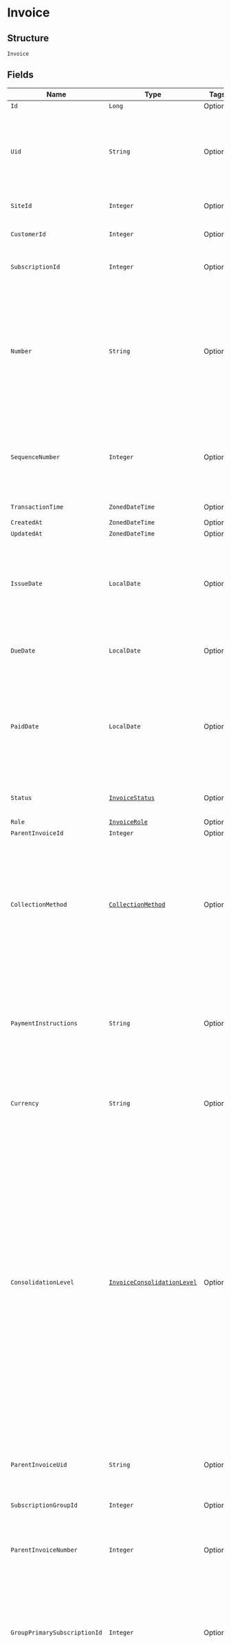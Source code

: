 
# Invoice

## Structure

`Invoice`

## Fields

| Name | Type | Tags | Description | Getter | Setter |
|  --- | --- | --- | --- | --- | --- |
| `Id` | `Long` | Optional | - | Long getId() | setId(Long id) |
| `Uid` | `String` | Optional | Unique identifier for the invoice. It is generated automatically by Chargify and has the prefix "inv_" followed by alphanumeric characters. | String getUid() | setUid(String uid) |
| `SiteId` | `Integer` | Optional | ID of the site to which the invoice belongs. | Integer getSiteId() | setSiteId(Integer siteId) |
| `CustomerId` | `Integer` | Optional | ID of the customer to which the invoice belongs. | Integer getCustomerId() | setCustomerId(Integer customerId) |
| `SubscriptionId` | `Integer` | Optional | ID of the subscription that generated the invoice. | Integer getSubscriptionId() | setSubscriptionId(Integer subscriptionId) |
| `Number` | `String` | Optional | A unique, identifying string that appears on the invoice and in places the invoice is referenced.<br><br>While the UID is long and not appropriate to show to customers, the number is usually shorter and consumable by the customer and the merchant alike. | String getNumber() | setNumber(String number) |
| `SequenceNumber` | `Integer` | Optional | A monotonically increasing number assigned to invoices as they are created.  This number is unique within a site and can be used to sort and order invoices. | Integer getSequenceNumber() | setSequenceNumber(Integer sequenceNumber) |
| `TransactionTime` | `ZonedDateTime` | Optional | - | ZonedDateTime getTransactionTime() | setTransactionTime(ZonedDateTime transactionTime) |
| `CreatedAt` | `ZonedDateTime` | Optional | - | ZonedDateTime getCreatedAt() | setCreatedAt(ZonedDateTime createdAt) |
| `UpdatedAt` | `ZonedDateTime` | Optional | - | ZonedDateTime getUpdatedAt() | setUpdatedAt(ZonedDateTime updatedAt) |
| `IssueDate` | `LocalDate` | Optional | Date the invoice was issued to the customer.  This is the date that the invoice was made available for payment.<br><br>The format is `"YYYY-MM-DD"`. | LocalDate getIssueDate() | setIssueDate(LocalDate issueDate) |
| `DueDate` | `LocalDate` | Optional | Date the invoice is due.<br><br>The format is `"YYYY-MM-DD"`. | LocalDate getDueDate() | setDueDate(LocalDate dueDate) |
| `PaidDate` | `LocalDate` | Optional | Date the invoice became fully paid.<br><br>If partial payments are applied to the invoice, this date will not be present until payment has been made in full.<br><br>The format is `"YYYY-MM-DD"`. | LocalDate getPaidDate() | setPaidDate(LocalDate paidDate) |
| `Status` | [`InvoiceStatus`](../../doc/models/invoice-status.md) | Optional | The current status of the invoice. See [Invoice Statuses](https://maxio.zendesk.com/hc/en-us/articles/24252287829645-Advanced-Billing-Invoices-Overview#invoice-statuses) for more. | InvoiceStatus getStatus() | setStatus(InvoiceStatus status) |
| `Role` | [`InvoiceRole`](../../doc/models/invoice-role.md) | Optional | - | InvoiceRole getRole() | setRole(InvoiceRole role) |
| `ParentInvoiceId` | `Integer` | Optional | - | Integer getParentInvoiceId() | setParentInvoiceId(Integer parentInvoiceId) |
| `CollectionMethod` | [`CollectionMethod`](../../doc/models/collection-method.md) | Optional | The type of payment collection to be used in the subscription. For legacy Statements Architecture valid options are - `invoice`, `automatic`. For current Relationship Invoicing Architecture valid options are - `remittance`, `automatic`, `prepaid`. | CollectionMethod getCollectionMethod() | setCollectionMethod(CollectionMethod collectionMethod) |
| `PaymentInstructions` | `String` | Optional | A message that is printed on the invoice when it is marked for remittance collection. It is intended to describe to the customer how they may make payment, and is configured by the merchant. | String getPaymentInstructions() | setPaymentInstructions(String paymentInstructions) |
| `Currency` | `String` | Optional | The ISO 4217 currency code (3 character string) representing the currency of invoice transaction. | String getCurrency() | setCurrency(String currency) |
| `ConsolidationLevel` | [`InvoiceConsolidationLevel`](../../doc/models/invoice-consolidation-level.md) | Optional | Consolidation level of the invoice, which is applicable to invoice consolidation.  It will hold one of the following values:<br><br>* "none": A normal invoice with no consolidation.<br>* "child": An invoice segment which has been combined into a consolidated invoice.<br>* "parent": A consolidated invoice, whose contents are composed of invoice segments.<br><br>"Parent" invoices do not have lines of their own, but they have subtotals and totals which aggregate the member invoice segments.<br><br>See also the [invoice consolidation documentation](https://maxio.zendesk.com/hc/en-us/articles/24252269909389-Invoice-Consolidation). | InvoiceConsolidationLevel getConsolidationLevel() | setConsolidationLevel(InvoiceConsolidationLevel consolidationLevel) |
| `ParentInvoiceUid` | `String` | Optional | For invoices with `consolidation_level` of `child`, this specifies the UID of the parent (consolidated) invoice. | String getParentInvoiceUid() | setParentInvoiceUid(String parentInvoiceUid) |
| `SubscriptionGroupId` | `Integer` | Optional | - | Integer getSubscriptionGroupId() | setSubscriptionGroupId(Integer subscriptionGroupId) |
| `ParentInvoiceNumber` | `Integer` | Optional | For invoices with `consolidation_level` of `child`, this specifies the number of the parent (consolidated) invoice. | Integer getParentInvoiceNumber() | setParentInvoiceNumber(Integer parentInvoiceNumber) |
| `GroupPrimarySubscriptionId` | `Integer` | Optional | For invoices with `consolidation_level` of `parent`, this specifies the ID of the subscription which was the primary subscription of the subscription group that generated the invoice. | Integer getGroupPrimarySubscriptionId() | setGroupPrimarySubscriptionId(Integer groupPrimarySubscriptionId) |
| `ProductName` | `String` | Optional | The name of the product subscribed when the invoice was generated. | String getProductName() | setProductName(String productName) |
| `ProductFamilyName` | `String` | Optional | The name of the product family subscribed when the invoice was generated. | String getProductFamilyName() | setProductFamilyName(String productFamilyName) |
| `Seller` | [`InvoiceSeller`](../../doc/models/invoice-seller.md) | Optional | Information about the seller (merchant) listed on the masthead of the invoice. | InvoiceSeller getSeller() | setSeller(InvoiceSeller seller) |
| `Customer` | [`InvoiceCustomer`](../../doc/models/invoice-customer.md) | Optional | Information about the customer who is owner or recipient the invoiced subscription. | InvoiceCustomer getCustomer() | setCustomer(InvoiceCustomer customer) |
| `Payer` | [`InvoicePayer`](../../doc/models/invoice-payer.md) | Optional | - | InvoicePayer getPayer() | setPayer(InvoicePayer payer) |
| `RecipientEmails` | `List<String>` | Optional | **Constraints**: *Maximum Items*: `5` | List<String> getRecipientEmails() | setRecipientEmails(List<String> recipientEmails) |
| `NetTerms` | `Integer` | Optional | - | Integer getNetTerms() | setNetTerms(Integer netTerms) |
| `Memo` | `String` | Optional | The memo printed on invoices of any collection type.  This message is in control of the merchant. | String getMemo() | setMemo(String memo) |
| `BillingAddress` | [`InvoiceAddress`](../../doc/models/invoice-address.md) | Optional | The invoice billing address. | InvoiceAddress getBillingAddress() | setBillingAddress(InvoiceAddress billingAddress) |
| `ShippingAddress` | [`InvoiceAddress`](../../doc/models/invoice-address.md) | Optional | The invoice shipping address. | InvoiceAddress getShippingAddress() | setShippingAddress(InvoiceAddress shippingAddress) |
| `SubtotalAmount` | `String` | Optional | Subtotal of the invoice, which is the sum of all line items before discounts or taxes. | String getSubtotalAmount() | setSubtotalAmount(String subtotalAmount) |
| `DiscountAmount` | `String` | Optional | Total discount applied to the invoice. | String getDiscountAmount() | setDiscountAmount(String discountAmount) |
| `TaxAmount` | `String` | Optional | Total tax on the invoice. | String getTaxAmount() | setTaxAmount(String taxAmount) |
| `TotalAmount` | `String` | Optional | The invoice total, which is `subtotal_amount - discount_amount + tax_amount`.' | String getTotalAmount() | setTotalAmount(String totalAmount) |
| `CreditAmount` | `String` | Optional | The amount of credit (from credit notes) applied to this invoice.<br><br>Credits offset the amount due from the customer. | String getCreditAmount() | setCreditAmount(String creditAmount) |
| `RefundAmount` | `String` | Optional | - | String getRefundAmount() | setRefundAmount(String refundAmount) |
| `PaidAmount` | `String` | Optional | The amount paid on the invoice by the customer. | String getPaidAmount() | setPaidAmount(String paidAmount) |
| `DueAmount` | `String` | Optional | Amount due on the invoice, which is `total_amount - credit_amount - paid_amount`. | String getDueAmount() | setDueAmount(String dueAmount) |
| `LineItems` | [`List<InvoiceLineItem>`](../../doc/models/invoice-line-item.md) | Optional | Line items on the invoice. | List<InvoiceLineItem> getLineItems() | setLineItems(List<InvoiceLineItem> lineItems) |
| `Discounts` | [`List<InvoiceDiscount>`](../../doc/models/invoice-discount.md) | Optional | - | List<InvoiceDiscount> getDiscounts() | setDiscounts(List<InvoiceDiscount> discounts) |
| `Taxes` | [`List<InvoiceTax>`](../../doc/models/invoice-tax.md) | Optional | - | List<InvoiceTax> getTaxes() | setTaxes(List<InvoiceTax> taxes) |
| `Credits` | [`List<InvoiceCredit>`](../../doc/models/invoice-credit.md) | Optional | - | List<InvoiceCredit> getCredits() | setCredits(List<InvoiceCredit> credits) |
| `Refunds` | [`List<InvoiceRefund>`](../../doc/models/invoice-refund.md) | Optional | - | List<InvoiceRefund> getRefunds() | setRefunds(List<InvoiceRefund> refunds) |
| `Payments` | [`List<InvoicePayment>`](../../doc/models/invoice-payment.md) | Optional | - | List<InvoicePayment> getPayments() | setPayments(List<InvoicePayment> payments) |
| `CustomFields` | [`List<InvoiceCustomField>`](../../doc/models/invoice-custom-field.md) | Optional | - | List<InvoiceCustomField> getCustomFields() | setCustomFields(List<InvoiceCustomField> customFields) |
| `DisplaySettings` | [`InvoiceDisplaySettings`](../../doc/models/invoice-display-settings.md) | Optional | - | InvoiceDisplaySettings getDisplaySettings() | setDisplaySettings(InvoiceDisplaySettings displaySettings) |
| `PublicUrl` | `String` | Optional | The public URL of the invoice | String getPublicUrl() | setPublicUrl(String publicUrl) |
| `PreviousBalanceData` | [`InvoicePreviousBalance`](../../doc/models/invoice-previous-balance.md) | Optional | - | InvoicePreviousBalance getPreviousBalanceData() | setPreviousBalanceData(InvoicePreviousBalance previousBalanceData) |
| `PublicUrlExpiresOn` | `LocalDate` | Optional | The format is `"YYYY-MM-DD"`. | LocalDate getPublicUrlExpiresOn() | setPublicUrlExpiresOn(LocalDate publicUrlExpiresOn) |

## Example (as JSON)

```json
{
  "issue_date": "2024-01-01",
  "due_date": "2024-01-01",
  "paid_date": "2024-01-01",
  "public_url_expires_on": "2024-01-21",
  "id": 252,
  "uid": "uid0",
  "site_id": 178,
  "customer_id": 34,
  "subscription_id": 106
}
```

